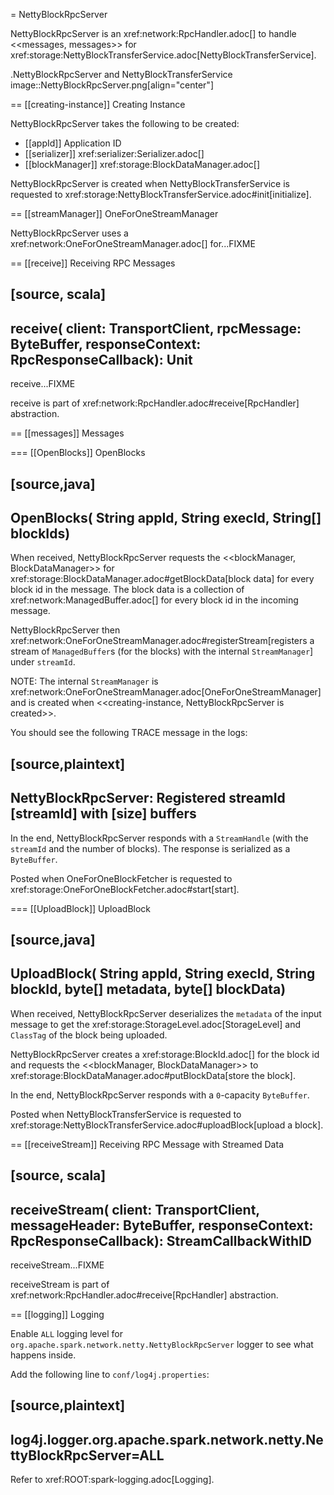 = NettyBlockRpcServer

NettyBlockRpcServer is an xref:network:RpcHandler.adoc[] to handle <<messages, messages>> for xref:storage:NettyBlockTransferService.adoc[NettyBlockTransferService].

.NettyBlockRpcServer and NettyBlockTransferService
image::NettyBlockRpcServer.png[align="center"]

== [[creating-instance]] Creating Instance

NettyBlockRpcServer takes the following to be created:

* [[appId]] Application ID
* [[serializer]] xref:serializer:Serializer.adoc[]
* [[blockManager]] xref:storage:BlockDataManager.adoc[]

NettyBlockRpcServer is created when NettyBlockTransferService is requested to xref:storage:NettyBlockTransferService.adoc#init[initialize].

== [[streamManager]] OneForOneStreamManager

NettyBlockRpcServer uses a xref:network:OneForOneStreamManager.adoc[] for...FIXME

== [[receive]] Receiving RPC Messages

[source, scala]
----
receive(
  client: TransportClient,
  rpcMessage: ByteBuffer,
  responseContext: RpcResponseCallback): Unit
----

receive...FIXME

receive is part of xref:network:RpcHandler.adoc#receive[RpcHandler] abstraction.

== [[messages]] Messages

=== [[OpenBlocks]] OpenBlocks

[source,java]
----
OpenBlocks(
  String appId,
  String execId,
  String[] blockIds)
----

When received, NettyBlockRpcServer requests the <<blockManager, BlockDataManager>> for xref:storage:BlockDataManager.adoc#getBlockData[block data] for every block id in the message. The block data is a collection of xref:network:ManagedBuffer.adoc[] for every block id in the incoming message.

NettyBlockRpcServer then xref:network:OneForOneStreamManager.adoc#registerStream[registers a stream of ``ManagedBuffer``s (for the blocks) with the internal `StreamManager`] under `streamId`.

NOTE: The internal `StreamManager` is xref:network:OneForOneStreamManager.adoc[OneForOneStreamManager] and is created when <<creating-instance, NettyBlockRpcServer is created>>.

You should see the following TRACE message in the logs:

[source,plaintext]
----
NettyBlockRpcServer: Registered streamId [streamId]  with [size] buffers
----

In the end, NettyBlockRpcServer responds with a `StreamHandle` (with the `streamId` and the number of blocks). The response is serialized as a `ByteBuffer`.

Posted when OneForOneBlockFetcher is requested to xref:storage:OneForOneBlockFetcher.adoc#start[start].

=== [[UploadBlock]] UploadBlock

[source,java]
----
UploadBlock(
  String appId,
  String execId,
  String blockId,
  byte[] metadata,
  byte[] blockData)
----

When received, NettyBlockRpcServer deserializes the `metadata` of the input message to get the xref:storage:StorageLevel.adoc[StorageLevel] and `ClassTag` of the block being uploaded.

NettyBlockRpcServer creates a xref:storage:BlockId.adoc[] for the block id and requests the <<blockManager, BlockDataManager>> to xref:storage:BlockDataManager.adoc#putBlockData[store the block].

In the end, NettyBlockRpcServer responds with a `0`-capacity `ByteBuffer`.

Posted when NettyBlockTransferService is requested to xref:storage:NettyBlockTransferService.adoc#uploadBlock[upload a block].

== [[receiveStream]] Receiving RPC Message with Streamed Data

[source, scala]
----
receiveStream(
  client: TransportClient,
  messageHeader: ByteBuffer,
  responseContext: RpcResponseCallback): StreamCallbackWithID
----

receiveStream...FIXME

receiveStream is part of xref:network:RpcHandler.adoc#receive[RpcHandler] abstraction.

== [[logging]] Logging

Enable `ALL` logging level for `org.apache.spark.network.netty.NettyBlockRpcServer` logger to see what happens inside.

Add the following line to `conf/log4j.properties`:

[source,plaintext]
----
log4j.logger.org.apache.spark.network.netty.NettyBlockRpcServer=ALL
----

Refer to xref:ROOT:spark-logging.adoc[Logging].
